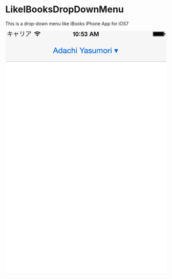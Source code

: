 LikeIBooksDropDownMenu
======================

This is a drop-down menu like iBooks iPhone App for iOS7

![](preview.gif)
